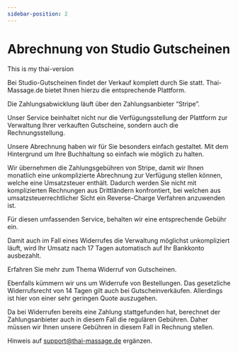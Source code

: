 ```yaml
---
sidebar-position: 2
---
```


# Abrechnung von Studio Gutscheinen

This is my thai-version

Bei Studio-Gutscheinen findet der Verkauf komplett durch Sie statt. Thai-Massage.de bietet Ihnen hierzu die entsprechende Plattform.

Die Zahlungsabwicklung läuft über den Zahlungsanbieter “Stripe”.

Unser Service beinhaltet nicht nur die Verfügungsstellung der Plattform zur Verwaltung Ihrer verkauften Gutscheine, sondern auch die Rechnungsstellung.


Unsere Abrechnung haben wir für Sie besonders einfach gestaltet. Mit dem Hintergrund um Ihre Buchhaltung so einfach wie möglich zu halten.


Wir übernehmen die Zahlungsgebühren von Stripe, damit wir Ihnen monatlich eine unkomplizierte Abrechnung zur Verfügung stellen können, welche eine Umsatzsteuer enthält. Dadurch werden Sie nicht mit komplizierten Rechnungen aus Drittländern konfrontiert, bei welchen aus umsatzsteuerrechtlicher Sicht ein Reverse-Charge Verfahren anzuwenden ist.

Für diesen umfassenden Service, behalten wir eine entsprechende Gebühr ein.

Damit auch im Fall eines Widerrufes die Verwaltung möglichst unkompliziert läuft, wird Ihr Umsatz nach 17 Tagen automatisch auf Ihr Bankkonto ausbezahlt.
  

Erfahren Sie mehr zum Thema Widerruf von Gutscheinen.

Ebenfalls kümmern wir uns um Widerrufe von Bestellungen. Das gesetzliche Widerrufsrecht von 14 Tagen gilt auch bei Gutscheinverkäufen. Allerdings ist hier von einer sehr geringen Quote auszugehen.

Da bei Widerrufen bereits eine Zahlung stattgefunden hat, berechnet der Zahlungsanbieter auch in diesem Fall die regulären Gebühren. Daher müssen wir Ihnen unsere Gebühren in diesem Fall in Rechnung stellen.

Hinweis auf [support@thai-massage.de](mailto:support@thai-massage.de) ergänzen.

